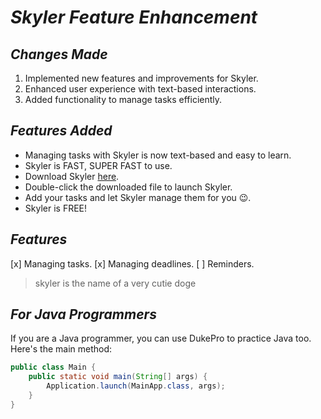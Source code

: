 # *Skyler Feature Enhancement*

## *Changes Made*

1. Implemented new features and improvements for Skyler.
2. Enhanced user experience with text-based interactions.
3. Added functionality to manage tasks efficiently.

## *Features Added*

- Managing tasks with Skyler is now text-based and easy to learn.
- Skyler is FAST, SUPER FAST to use.
- Download Skyler [here](https://github.com/eunrcn/ip).
- Double-click the downloaded file to launch Skyler.
- Add your tasks and let Skyler manage them for you 😉.
- Skyler is FREE!

## *Features*

[x] Managing tasks.
[x] Managing deadlines.
[   ] Reminders.

> skyler is the name of a very cutie doge

## *For Java Programmers*

If you are a Java programmer, you can use DukePro to practice Java too. Here's the main method:

```java
public class Main {
    public static void main(String[] args) {
        Application.launch(MainApp.class, args);
    }
}


